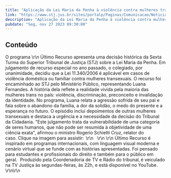 ```yaml
---
title: "Aplicação da Lei Maria da Penha à violência contra mulheres trans é tema do programa Último Recurso"
link: "https://www.stj.jus.br/sites/portalp/Paginas/Comunicacao/Noticias/2023/27112023-Aplicacao-da-Lei-Maria-da-Penha-a-violencia-contra-mulheres-trans-e-tema-do-programa-Ultimo-Recurso.aspx"
description: "Aplicação da Lei Maria da Penha à violência contra mulheres trans é tema do programa Último Recurso"
pubdate: "Seg, nov 27 2023 09:30:00"
---
```


## Conteúdo

O programa \r\n   Último Recurso apresenta uma decisão histórica da Sexta Turma do Superior Tribunal de Justiça (STJ) sobre a Lei Maria da Penha. Em julgamento de recurso especial no ano passado, o colegiado, por unanimidade, decidiu que a Lei 11.340/2006 é aplicável em casos de violência doméstica ou familiar contra mulheres transexuais. O recurso foi encaminhado ao STJ pelo Ministério Público, representando Luana Fernandes. A história dela reflete a realidade vivida pela maioria das mulheres trans no país: violência, discriminação, preconceito e invalidação da identidade. No programa, Luana relata a agressão sofrida de seu pai e fala sobre o abandono da família, a dor da solidão, o medo do presente e a esperança no futuro. O episódio inclui depoimentos de outras mulheres transexuais e destaca a urgência e a necessidade da decisão do Tribunal da Cidadania. "Este julgamento trata da vulnerabilidade de uma categoria de seres humanos, que não pode ser resumida à objetividade de uma ciência exata", afirmou o ministro Rogerio Schietti Cruz, relator do caso. Clique na imagem para assistir:  \r\n      \r\n   \r\n      Último Recurso é inspirado em programas internacionais, com linguagem visual moderna e cenário virtual que se funde com as histórias apresentadas. Foi pensado para estudantes e profissionais do direito e também para o público em geral.   Produzido pela Coordenadoria de TV e Rádio do tribunal, é veiculado na TV Justiça às segundas-feiras, às 22h, e está disponível no YouTube.   \r\n\r\n
